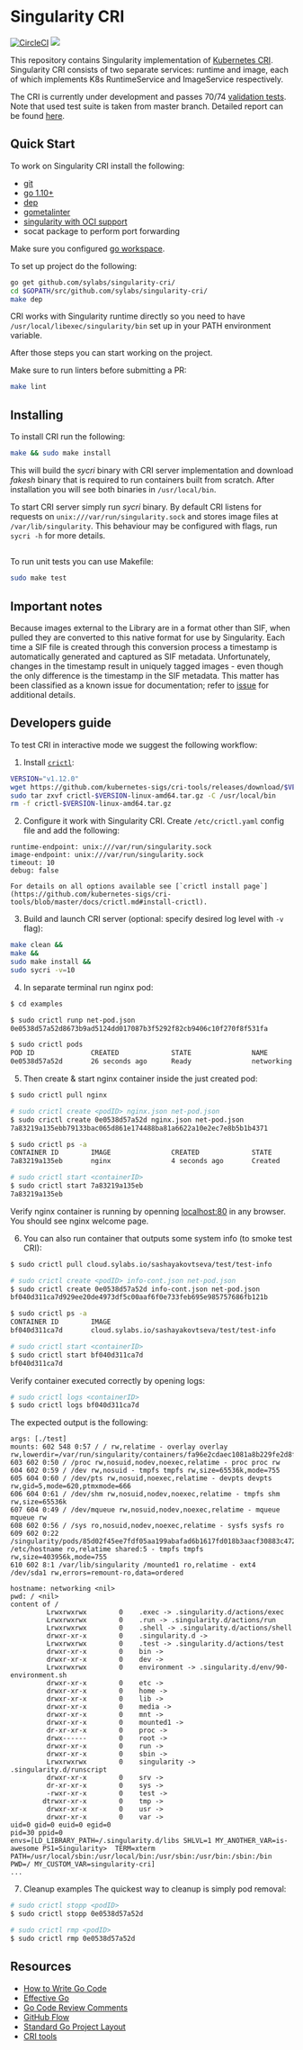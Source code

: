 # Singularity CRI

[![CircleCI](https://circleci.com/gh/sylabs/singularity-cri.svg?style=svg&circle-token=276de7aa1d82749ecf8ed6513c72399041885dec)](https://circleci.com/gh/sylabs/singularity-cri)
<a href="https://app.zenhub.com/workspace/o/sylabs/singularity-cri//boards"><img src="https://raw.githubusercontent.com/ZenHubIO/support/master/zenhub-badge.png"></a>

This repository contains Singularity implementation of [Kubernetes CRI](https://github.com/kubernetes/community/blob/master/contributors/devel/container-runtime-interface.md). Singularity CRI consists of
two separate services: runtime and image, each of which implements K8s RuntimeService and ImageService respectively.


The CRI is currently under development and passes 70/74 [validation tests](https://github.com/kubernetes-sigs/cri-tools/blob/master/docs/validation.md).
Note that used test suite is taken from master branch. Detailed report can be found [here](https://docs.google.com/spreadsheets/d/1Ym3K4LddqKNc4LCh8jr5flN7YDxfnM_hrLxpeDJRO1k/edit?usp=sharing).

## Quick Start

To work on Singularity CRI install the following:

- [git](https://git-scm.com/downloads)
- [go 1.10+](https://golang.org/doc/install)
- [dep](https://golang.github.io/dep/docs/installation.html)
- [gometalinter](https://github.com/alecthomas/gometalinter#installing)
- [singularity with OCI support](https://github.com/sylabs/singularity/blob/master/INSTALL.md)
- socat package to perform port forwarding

Make sure you configured [go workspace](https://golang.org/doc/code.html).

To set up project do the following:

```bash
go get github.com/sylabs/singularity-cri/
cd $GOPATH/src/github.com/sylabs/singularity-cri/
make dep
```

CRI works with Singularity runtime directly so you need to have `/usr/local/libexec/singularity/bin` set up in your PATH environment variable.

After those steps you can start working on the project.

Make sure to run linters before submitting a PR:

```bash
make lint
```


## Installing

To install CRI run the following:

```bash
make && sudo make install
```

This will build the _sycri_ binary with CRI server implementation and download _fakesh_ binary that is required to
run containers built from scratch. After installation you will see both binaries in
`/usr/local/bin`.


To start CRI server simply run _sycri_ binary. By default CRI listens for requests on
`unix:///var/run/singularity.sock` and stores image files at `/var/lib/singularity`. This behaviour may be configured
with flags, run `sycri -h` for more details.

##
To run unit tests you can use Makefile:
```bash
sudo make test
```

## Important notes

Because images external to the Library are in a format other than SIF, when pulled they are converted to this native
format for use by Singularity. Each time a SIF file is created through this conversion process a timestamp is
automatically generated and captured as SIF metadata. Unfortunately, changes in the timestamp result in uniquely
tagged images - even though the only difference is the timestamp in the SIF metadata. This matter has been classified
as a known issue for documentation; refer to [issue](https://github.com/sylabs/singularity-cri/issues/15) for additional details.

## Developers guide

To test CRI in interactive mode we suggest the following workflow:
 
1. Install [`crictl`](https://github.com/kubernetes-sigs/cri-tools/blob/master/docs/crictl.md):
```bash
VERSION="v1.12.0"
wget https://github.com/kubernetes-sigs/cri-tools/releases/download/$VERSION/crictl-$VERSION-linux-amd64.tar.gz
sudo tar zxvf crictl-$VERSION-linux-amd64.tar.gz -C /usr/local/bin
rm -f crictl-$VERSION-linux-amd64.tar.gz
```

2. Configure it work with Singularity CRI. Create `/etc/crictl.yaml` config file and add the following:
```text
runtime-endpoint: unix:///var/run/singularity.sock
image-endpoint: unix:///var/run/singularity.sock
timeout: 10
debug: false
```
	For details on all options available see [`crictl install page`](https://github.com/kubernetes-sigs/cri-tools/blob/master/docs/crictl.md#install-crictl).

3. Build and launch CRI server (optional: specify desired log level with `-v` flag):
```bash
make clean &&
make && 
sudo make install &&
sudo sycri -v=10
```

4. In separate terminal run nginx pod:
```bash
$ cd examples

$ sudo crictl runp net-pod.json
0e0538d57a52d8673b9ad5124dd017087b3f5292f82cb9406c10f270f8f531fa

$ sudo crictl pods
POD ID              CREATED             STATE               NAME                NAMESPACE           ATTEMPT
0e0538d57a52d       26 seconds ago      Ready               networking          default             1
```

5. Then create & start nginx container inside the just created pod:
```bash
$ sudo crictl pull nginx

# sudo crictl create <podID> nginx.json net-pod.json
$ sudo crictl create 0e0538d57a52d nginx.json net-pod.json
7a83219a135ebb79133bac065d861e174488ba81a6622a10e2ec7e8b5b1b4371

$ sudo crictl ps -a
CONTAINER ID        IMAGE               CREATED             STATE               NAME                ATTEMPT             POD ID
7a83219a135eb       nginx               4 seconds ago       Created             nginx-container     1                   0e0538d57a52d

# sudo crictl start <containerID>
$ sudo crictl start 7a83219a135eb
7a83219a135eb
```

Verify nginx container is running by openning [localhost:80](http://localhost:80) in any browser. 
You should see nginx welcome page.
	
6. You can also run container that outputs some system info (to smoke test CRI):
```bash
$ sudo crictl pull cloud.sylabs.io/sashayakovtseva/test/test-info

# sudo crictl create <podID> info-cont.json net-pod.json
$ sudo crictl create 0e0538d57a52d info-cont.json net-pod.json
bf040d311ca7d929ee20de4973df5c00aaf6f0e733feb695e985757686fb121b

$ sudo crictl ps -a
CONTAINER ID        IMAGE                                    		  	CREATED             STATE               NAME                ATTEMPT             POD ID
bf040d311ca7d       cloud.sylabs.io/sashayakovtseva/test/test-info   	10 seconds ago      Created             testcontainer       1                   0e0538d57a52d

# sudo crictl start <containerID>
$ sudo crictl start bf040d311ca7d
bf040d311ca7d
```
	
Verify container executed correctly by opening logs:

 ```bash
# sudo crictl logs <containerID>
$ sudo crictl logs bf040d311ca7d
```

The expected output is the following:
```text
args: [./test]
mounts: 602 548 0:57 / / rw,relatime - overlay overlay rw,lowerdir=/var/run/singularity/containers/fa96e2cdaec1081a8b229fe2d8f64ac80b698b7a07f303629fb60b36abbeec8e/bundle/rootfs,upperdir=/var/run/singularity/containers/fa96e2cdaec1081a8b229fe2d8f64ac80b698b7a07f303629fb60b36abbeec8e/bundle/overlay/upper,workdir=/var/run/singularity/containers/fa96e2cdaec1081a8b229fe2d8f64ac80b698b7a07f303629fb60b36abbeec8e/bundle/overlay/work
603 602 0:50 / /proc rw,nosuid,nodev,noexec,relatime - proc proc rw
604 602 0:59 / /dev rw,nosuid - tmpfs tmpfs rw,size=65536k,mode=755
605 604 0:60 / /dev/pts rw,nosuid,noexec,relatime - devpts devpts rw,gid=5,mode=620,ptmxmode=666
606 604 0:61 / /dev/shm rw,nosuid,nodev,noexec,relatime - tmpfs shm rw,size=65536k
607 604 0:49 / /dev/mqueue rw,nosuid,nodev,noexec,relatime - mqueue mqueue rw
608 602 0:56 / /sys ro,nosuid,nodev,noexec,relatime - sysfs sysfs ro
609 602 0:22 /singularity/pods/85d02f45ee7fdf05aa199abafad6b1617fd018b3aacf30883c4724ebb025dac2/hostname /etc/hostname ro,relatime shared:5 - tmpfs tmpfs rw,size=403956k,mode=755
610 602 8:1 /var/lib/singularity /mounted1 ro,relatime - ext4 /dev/sda1 rw,errors=remount-ro,data=ordered

hostname: networking <nil>
pwd: / <nil>
content of /
	     Lrwxrwxrwx        0	.exec -> .singularity.d/actions/exec
	     Lrwxrwxrwx        0	.run -> .singularity.d/actions/run
	     Lrwxrwxrwx        0	.shell -> .singularity.d/actions/shell
	     drwxr-xr-x        0	.singularity.d -> 
	     Lrwxrwxrwx        0	.test -> .singularity.d/actions/test
	     drwxr-xr-x        0	bin -> 
	     drwxr-xr-x        0	dev -> 
	     Lrwxrwxrwx        0	environment -> .singularity.d/env/90-environment.sh
	     drwxr-xr-x        0	etc -> 
	     drwxr-xr-x        0	home -> 
	     drwxr-xr-x        0	lib -> 
	     drwxr-xr-x        0	media -> 
	     drwxr-xr-x        0	mnt -> 
	     drwxr-xr-x        0	mounted1 -> 
	     dr-xr-xr-x        0	proc -> 
	     drwx------        0	root -> 
	     drwxr-xr-x        0	run -> 
	     drwxr-xr-x        0	sbin -> 
	     Lrwxrwxrwx        0	singularity -> .singularity.d/runscript
	     drwxr-xr-x        0	srv -> 
	     dr-xr-xr-x        0	sys -> 
	     -rwxr-xr-x        0	test -> 
	    dtrwxr-xr-x        0	tmp -> 
	     drwxr-xr-x        0	usr -> 
	     drwxr-xr-x        0	var -> 
uid=0 gid=0 euid=0 egid=0
pid=30 ppid=0
envs=[LD_LIBRARY_PATH=/.singularity.d/libs SHLVL=1 MY_ANOTHER_VAR=is-awesome PS1=Singularity>  TERM=xterm PATH=/usr/local/sbin:/usr/local/bin:/usr/sbin:/usr/bin:/sbin:/bin PWD=/ MY_CUSTOM_VAR=singularity-cri]
...
```

7. Cleanup examples
	The quickest way to cleanup is simply pod removal:
```bash
# sudo crictl stopp <podID>
$ sudo crictl stopp 0e0538d57a52d

# sudo crictl rmp <podID>
$ sudo crictl rmp 0e0538d57a52d
```

## Resources

* [How to Write Go Code](https://golang.org/doc/code.html)
* [Effective Go](https://golang.org/doc/effective_go.html)
* [Go Code Review Comments](https://github.com/golang/go/wiki/CodeReviewComments)
* [GitHub Flow](https://guides.github.com/introduction/flow/)
* [Standard Go Project Layout](https://github.com/golang-standards/project-layout)
* [CRI tools](https://github.com/kubernetes-sigs/cri-tools)
